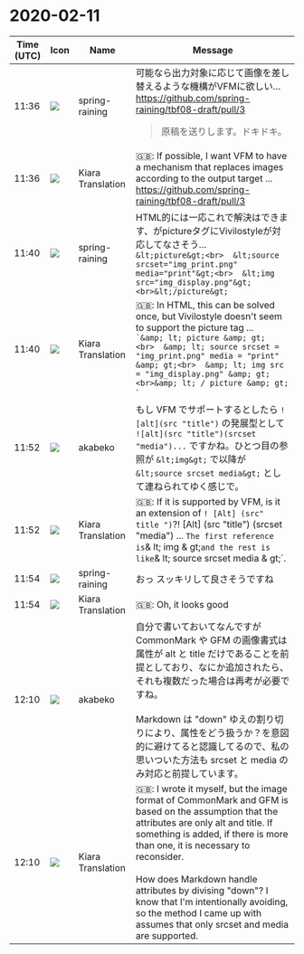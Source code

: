 # 2020-02-11

|Time (UTC)|Icon|Name|Message|
|---|---|---|---|
|11:36|![](https://secure.gravatar.com/avatar/1ac180f0868137292905c311b5fff781.jpg?s=72&d=https%3A%2F%2Fa.slack-edge.com%2Fdf10d%2Fimg%2Favatars%2Fava_0021-72.png)|spring-raining|可能なら出力対象に応じて画像を差し替えるような機構がVFMに欲しい… <https://github.com/spring-raining/tbf08-draft/pull/3><br><blockquote>原稿を送りします。ドキドキ。</blockquote>|
|11:36|![](https://avatars.slack-edge.com/2019-08-21/732685848020_f3f20736795184660348_72.png)|Kiara Translation|🇬🇧: If possible, I want VFM to have a mechanism that replaces images according to the output target ... <https://github.com/spring-raining/tbf08-draft/pull/3>|
|11:40|![](https://secure.gravatar.com/avatar/1ac180f0868137292905c311b5fff781.jpg?s=72&d=https%3A%2F%2Fa.slack-edge.com%2Fdf10d%2Fimg%2Favatars%2Fava_0021-72.png)|spring-raining|HTML的には一応これで解決はできます、がpictureタグにVivilostyleが対応してなさそう…<br>```&lt;picture&gt;<br>  &lt;source srcset="img_print.png" media="print"&gt;<br>  &lt;img src="img_display.png"&gt;<br>&lt;/picture&gt;```|
|11:40|![](https://avatars.slack-edge.com/2019-08-21/732685848020_f3f20736795184660348_72.png)|Kiara Translation|🇬🇧: In HTML, this can be solved once, but Vivilostyle doesn't seem to support the picture tag ...<br>`` `&amp; lt; picture &amp; gt;<br>  &amp; lt; source srcset = "img_print.png" media = "print" &amp; gt;<br>  &amp; lt; img src = "img_display.png" &amp; gt;<br>&amp; lt; / picture &amp; gt; `` `|
|11:52|![](https://avatars.slack-edge.com/2019-05-15/624511073651_25909952cd7a069ceed2_72.png)|akabeko|もし VFM でサポートするとしたら `![alt](src "title")` の発展型として `![alt](src "title")(srcset "media")...` ですかね。ひとつ目の参照が `&lt;img&gt;` で以降が `&lt;source srcset media&gt;` として連ねられてゆく感じで。|
|11:52|![](https://avatars.slack-edge.com/2019-08-21/732685848020_f3f20736795184660348_72.png)|Kiara Translation|🇬🇧: If it is supported by VFM, is it an extension of `! [Alt] (src" title ")`?! [Alt] (src "title") (srcset "media") ... ` The first reference is `&amp; lt; img &amp; gt;` and the rest is like `&amp; lt; source srcset media &amp; gt;`.|
|11:54|![](https://secure.gravatar.com/avatar/1ac180f0868137292905c311b5fff781.jpg?s=72&d=https%3A%2F%2Fa.slack-edge.com%2Fdf10d%2Fimg%2Favatars%2Fava_0021-72.png)|spring-raining|おっ スッキリして良さそうですね|
|11:54|![](https://avatars.slack-edge.com/2019-08-21/732685848020_f3f20736795184660348_72.png)|Kiara Translation|🇬🇧: Oh, it looks good|
|12:10|![](https://avatars.slack-edge.com/2019-05-15/624511073651_25909952cd7a069ceed2_72.png)|akabeko|自分で書いておいてなんですが CommonMark や GFM の画像書式は属性が alt と title だけであることを前提としており、なにか追加されたら、それも複数だった場合は再考が必要ですね。<br><br>Markdown は "down" ゆえの割り切りにより、属性をどう扱うか？を意図的に避けてると認識してるので、私の思いついた方法も srcset と media のみ対応と前提しています。|
|12:10|![](https://avatars.slack-edge.com/2019-08-21/732685848020_f3f20736795184660348_72.png)|Kiara Translation|🇬🇧: I wrote it myself, but the image format of CommonMark and GFM is based on the assumption that the attributes are only alt and title. If something is added, if there is more than one, it is necessary to reconsider.<br><br>How does Markdown handle attributes by divising "down"? I know that I'm intentionally avoiding, so the method I came up with assumes that only srcset and media are supported.|
